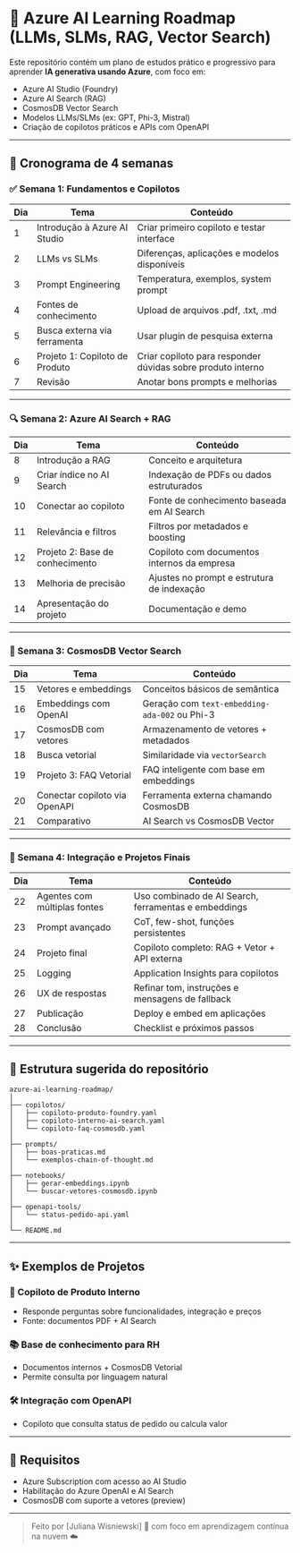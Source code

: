 # 🚀 Azure AI Learning Roadmap (LLMs, SLMs, RAG, Vector Search)

Este repositório contém um plano de estudos prático e progressivo para aprender **IA generativa usando Azure**, com foco em:

- Azure AI Studio (Foundry)
- Azure AI Search (RAG)
- CosmosDB Vector Search
- Modelos LLMs/SLMs (ex: GPT, Phi-3, Mistral)
- Criação de copilotos práticos e APIs com OpenAPI

---

## 📅 Cronograma de 4 semanas

### ✅ Semana 1: Fundamentos e Copilotos
| Dia | Tema | Conteúdo |
|-----|------|----------|
| 1   | Introdução à Azure AI Studio | Criar primeiro copiloto e testar interface |
| 2   | LLMs vs SLMs | Diferenças, aplicações e modelos disponíveis |
| 3   | Prompt Engineering | Temperatura, exemplos, system prompt |
| 4   | Fontes de conhecimento | Upload de arquivos .pdf, .txt, .md |
| 5   | Busca externa via ferramenta | Usar plugin de pesquisa externa |
| 6   | Projeto 1: Copiloto de Produto | Criar copiloto para responder dúvidas sobre produto interno |
| 7   | Revisão | Anotar bons prompts e melhorias |

---

### 🔍 Semana 2: Azure AI Search + RAG
| Dia | Tema | Conteúdo |
|-----|------|----------|
| 8   | Introdução a RAG | Conceito e arquitetura |
| 9   | Criar índice no AI Search | Indexação de PDFs ou dados estruturados |
| 10  | Conectar ao copiloto | Fonte de conhecimento baseada em AI Search |
| 11  | Relevância e filtros | Filtros por metadados e boosting |
| 12  | Projeto 2: Base de conhecimento | Copiloto com documentos internos da empresa |
| 13  | Melhoria de precisão | Ajustes no prompt e estrutura de indexação |
| 14  | Apresentação do projeto | Documentação e demo |

---

### 🧠 Semana 3: CosmosDB Vector Search
| Dia | Tema | Conteúdo |
|-----|------|----------|
| 15  | Vetores e embeddings | Conceitos básicos de semântica |
| 16  | Embeddings com OpenAI | Geração com `text-embedding-ada-002` ou Phi-3 |
| 17  | CosmosDB com vetores | Armazenamento de vetores + metadados |
| 18  | Busca vetorial | Similaridade via `vectorSearch` |
| 19  | Projeto 3: FAQ Vetorial | FAQ inteligente com base em embeddings |
| 20  | Conectar copiloto via OpenAPI | Ferramenta externa chamando CosmosDB |
| 21  | Comparativo | AI Search vs CosmosDB Vector |

---

### 🧩 Semana 4: Integração e Projetos Finais
| Dia | Tema | Conteúdo |
|-----|------|----------|
| 22  | Agentes com múltiplas fontes | Uso combinado de AI Search, ferramentas e embeddings |
| 23  | Prompt avançado | CoT, few-shot, funções persistentes |
| 24  | Projeto final | Copiloto completo: RAG + Vetor + API externa |
| 25  | Logging | Application Insights para copilotos |
| 26  | UX de respostas | Refinar tom, instruções e mensagens de fallback |
| 27  | Publicação | Deploy e embed em aplicações |
| 28  | Conclusão | Checklist e próximos passos |

---

## 📁 Estrutura sugerida do repositório
```
azure-ai-learning-roadmap/
│
├── copilotos/
│   ├── copiloto-produto-foundry.yaml
│   ├── copiloto-interno-ai-search.yaml
│   └── copiloto-faq-cosmosdb.yaml
│
├── prompts/
│   ├── boas-praticas.md
│   └── exemplos-chain-of-thought.md
│
├── notebooks/
│   ├── gerar-embeddings.ipynb
│   └── buscar-vetores-cosmosdb.ipynb
│
├── openapi-tools/
│   └── status-pedido-api.yaml
│
└── README.md
```

---

## ✨ Exemplos de Projetos

### 🧾 Copiloto de Produto Interno
- Responde perguntas sobre funcionalidades, integração e preços
- Fonte: documentos PDF + AI Search

### 📚 Base de conhecimento para RH
- Documentos internos + CosmosDB Vetorial
- Permite consulta por linguagem natural

### 🛠️ Integração com OpenAPI
- Copiloto que consulta status de pedido ou calcula valor

---

## 📌 Requisitos
- Azure Subscription com acesso ao AI Studio
- Habilitação do Azure OpenAI e AI Search
- CosmosDB com suporte a vetores (preview)

---

> Feito por [Juliana Wisniewski] 💙 com foco em aprendizagem contínua na nuvem ☁️


